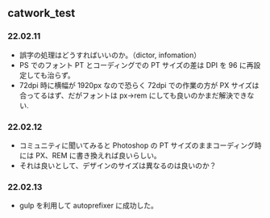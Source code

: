 ## catwork_test

### 22.02.11

- 誤字の処理はどうすればいいのか。（dictor, infomation）
- PS でのフォント PT とコーディングでの PT サイズの差は DPI を 96 に再設定しても治らず。
- 72dpi 時に横幅が 1920px なので恐らく 72dpi での作業の方が PX サイズは合ってるはず、だがフォントは px→rem にしても良いのかまだ解決できない.

### 22.02.12

- コミュニティに聞いてみると Photoshop の PT サイズのままコーディング時には PX、REM に書き換えれば良いらしい。
- それは良いとして、デザインのサイズは異なるのは良いのか？

### 22.02.13

- gulp を利用して autoprefixer に成功した。
